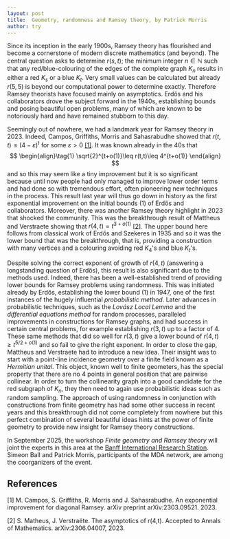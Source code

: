```yaml
---
layout: post
title:  Geometry, randomness and Ramsey theory, by Patrick Morris
author: try
---
```



Since its inception in  the early 1900s, Ramsey theory has flourished and become a cornerstone of modern discrete mathematics (and beyond). The central question asks to determine $r(s,t)$; the minimum integer $n\in \mathbb{N}$ such that any red/blue-colouring of the edges of the complete graph $K_n$ results in either a red $K_s$ or a blue $K_t$. Very small values can be calculated but already $r(5,5)$ is beyond our computational power to determine exactly. Therefore Ramsey theorists have  focused mainly on asymptotics.  Erdős and his collaborators drove the subject forward in the 1940s, establishing bounds and posing  beautiful  open problems, many of which are known to be notoriously hard and have remained stubborn to this day.

Seemingly out of nowhere, we had a landmark year for Ramsey theory in 2023. Indeed,  Campos, Griffiths, Morris and Sahasrabudhe showed that $r(t,t)\leq (4-\varepsilon)^t$ for some $\varepsilon>0$ [[1]](#1). It was known already in the 40s that 
$$
\begin{align}\tag{1}
\sqrt{2}^{t+o(1)}\leq r(t,t)\leq 4^{t+o(1)}
\end{align}    
$$
and so this may seem like a tiny improvement but it is so significant because until now people had only managed to improve lower order terms and had done so with tremendous effort, often pioneering new techniques in the process. This result last year will thus go down in history as the first exponential improvement on the initial bounds $(1)$ of Erdős and collaborators. Moreover, there was  another Ramsey theory highlight  in 2023 that shocked the community. This was the breakthrough result of Mattheus and Verstraete showing that $r(4,t)=t^{3+o(1)}$ [[2]](#2). The upper bound here follows from classical work of Erdős and Szekeres in 1935 and so it was the lower bound that was the breakthrough, that is, providing a construction with many vertices and a colouring avoiding red $K_4$'s and blue $K_t$'s. 

Despite solving the correct exponent of growth of $r(4,t)$ (answering a longstanding question of Erdős), this result is also significant due to the methods used. Indeed, there has been a well-established trend of providing lower bounds for Ramsey problems using randomness. This was initiated already by Erdős, establishing the lower bound $(1)$ in 1947, one of the first instances of the hugely influential 
*probabilistic method*. Later advances in probabilistic techniques, such as the *Lovász Local Lemma* and the *differential equations method* for random processes, paralleled improvements in constructions for Ramsey graphs, and had success in  certain  central problems, for example establishing $r(3,t)$ up to a factor of 4. These same methods that did so well for $r(3,t)$ give a lower bound of $r(4,t)\geq t^{5/2+o(1)}$ and so fail to give the right exponent. In order to close the gap, Mattheus and Verstraete had to introduce a new idea. Their insight was to start with a point-line incidence geometry over a finite field known as a *Hermitian unital*. This object, known well to  finite geometers, has the special  property that there are no 4 points in general position that are pairwise collinear. In order to turn the collinearity graph into a good candidate for the red subgraph of $K_n$, they then need  to again use probabilistic ideas such as random sampling. The approach of using randomness in conjunction with constructions from finite geometry has had some other success in recent years  and this breakthrough did not come completely from nowhere but this perfect combination of several beautiful ideas hints at the power of finite geometry to provide new insight for Ramsey theory constructions. 

In September 2025, the workshop *Finite geometry and Ramsey theory* will joint the experts in this area at the [Banff International Research Station](https://www.birs.ca/). Simeon Ball and Patrick Morris, participants of the MDA network, are among the coorganizers of the event.

## References
<a id="1">[1]</a> 
M. Campos, S. Griffiths, R. Morris and J. Sahasrabudhe. An exponential improvement for diagonal Ramsey. arXiv preprint arXiv:2303.09521. 2023.

<a id="2">[2]</a>
S. Matheus, J. Verstraëte. The asymptotics of r(4,t). Accepted to Annals of Mathematics. arXiv:2306.04007, 2023.